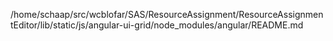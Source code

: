 /home/schaap/src/wcblofar/SAS/ResourceAssignment/ResourceAssignmentEditor/lib/static/js/angular-ui-grid/node_modules/angular/README.md